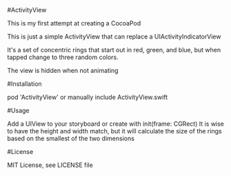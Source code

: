 #ActivityView

This is my first attempt at creating a CocoaPod

This is just a simple ActivityView that can replace a UIActivityIndicatorView

It's a set of concentric rings that start out in red, green, and blue, but when tapped change to three random colors.

The view is hidden when not animating

#Installation

pod 'ActivityView' or manually include ActivityView.swift

#Usage

Add a UIView to your storyboard or create with init(frame: CGRect)
It is wise to have the height and width match, but it will calculate the size of the rings based on the smallest of the two dimensions

#License

MIT License, see LICENSE file
